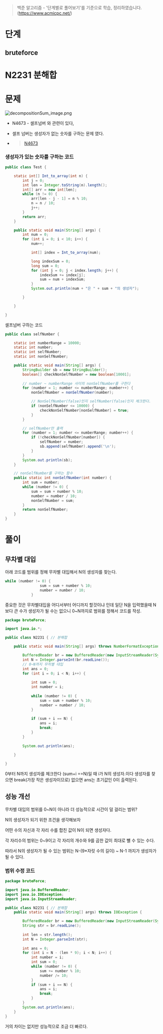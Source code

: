 > 백준 알고리즘 - '단계별로 풀어보기'를 기준으로 학습, 정리하였습니다.(https://www.acmicpc.net/)
# 단계 
## bruteforce

# N2231 분해합

# 문제
![decompositionSum_image.png](image/decompositionSum_image.png)
* N4673 - 셀프넘버 와 관련이 있다,

* 셀프 넘버는 생성자가 없는 숫자를 구하는 문제 였다.

* >[N4673](..\function\N4673.java)

### 생성자가 있는 숫자를 구하는 코드

```java
public class Test {

	static int[] Int_to_array(int n) {
		int j = 0;
		int len = Integer.toString(n).length();
		int[] arr = new int[len];
		while (n != 0) {
			arr[len - j - 1] = n % 10;
			n = n / 10;
			j++;
		}
		return arr;
	}

	public static void main(String[] args) {
		int num = 0;
		for (int i = 0; i < 10; i++) {
			num++;

			int[] index = Int_to_array(num);

			long indexSum = 0;
			long sum = 0;
			for (int j = 0; j < index.length; j++) {
				indexSum += index[j];
				sum = num + indexSum;		
			}
			System.out.println(num + "은 " + sum + "의 생성자");

		}

	}

}
```

셀프넘버 구하는 코드

```java
public class selfNumber {

	static int numberRange = 10000;
	static int number;
	static int selfNumber;
	static int nonSelfNumber;

	public static void main(String[] args) {
		StringBuilder sb = new StringBuilder();
		boolean[] checkNonSelfNumber = new boolean[10001];
		
		// number ~ numberRange 사이의 nonSelfNumber를 구한다
		for (number = 1; number <= numberRange; number++) {
			nonSelfNumber = nonSelfNumber(number);

			// NonSelfNumber(false)인지 selfNumber(false)인지 체크한다.
			if (nonSelfNumber <= 10000) {
				checkNonSelfNumber[nonSelfNumber] = true;
			}
		}

		// selfNumber만 출력		
		for (number = 1; number <= numberRange; number++) {
			if (!checkNonSelfNumber[number]) {
				selfNumber = number;
				sb.append(selfNumber).append('\n');
			}			
		}		
		System.out.println(sb);
	}

	// nonSelfNumber를 구하는 함수
	public static int nonSelfNumber(int number) {
		int sum = number;
		while (number != 0) {
			sum = sum + number % 10;
			number = number / 10;
			nonSelfNumber = sum;
		}
		return nonSelfNumber;
	}
}
```

# 풀이

## 무차별 대입

아래 코드를 범위를 정해 무차별 대입해서 N의 생성자를 찾는다.

```java
while (number != 0) {
				sum = sum + number % 10;
				number = number / 10;
			}
```

중요한 것은 무차별대입을 어디서부터 어디까지 할것이냐 인데 일단 N을 입력했을때 N보다 큰 수가 생성자가 될 수는 없으니 0~N까지로 범위를 정해서 코드를 작성.

```java
package bruteForce;

import java.io.*;

public class N2231 { // 분해합

	public static void main(String[] args) throws NumberFormatException, IOException {

		BufferedReader br = new BufferedReader(new InputStreamReader(System.in));
		int N = Integer.parseInt(br.readLine());
		// 0~N까지 무차별 대입
		int ans = 0;
		for (int i = 0; i < N; i++) {
			
			int sum = 0;
			int number = i;
			
			while (number != 0) {
				sum = sum + number % 10;
				number = number / 10;
			}
			
			if (sum + i == N) {
				ans = i;
				break;
			}			
		}
		
		System.out.println(ans);
		
	}

}
```

0부터 N까지 생성자를 체크한다 (sum+i ==N)일 때 i가 N의 생성자.이다 생성자를 찾으면 break(가장 작은 생성자이므로) 없으면 ans는 초기값인 0이 출력된다.

## 성능 개선

무차별 대입의 범위를 0~N이 아니라 더 성능적으로 시간이 덜 걸리는 범위?

N의 생성자가 되기 위한 조건을 생각해보자 

어떤 수의 자신과 각 자리 수를 합친 값이 N이 되면 생성자다. 

각 자리수의 범위는 0~9이고 각 자리의 개수와 9를 곱한 값이 최대로 뺼 수 있는 수다.

따라서 N의 생성자가 될 수 있는 범위는 N-(9*자릿 수의 길이) ~ N-1 까지가 생성자가 될 수 있다.

### 범위 수정 코드

```java
package bruteForce;

import java.io.BufferedReader;
import java.io.IOException;
import java.io.InputStreamReader;

public class N2231 { // 분해합
	public static void main(String[] args) throws IOException {

		BufferedReader br = new BufferedReader(new InputStreamReader(System.in));
		String str = br.readLine();
		
		int len = str.length();
		int N = Integer.parseInt(str);
		
		int ans = 0;
		for (int i = N - (len * 9); i < N; i++) {
			int number = i;
			int sum = 0;
			while (number != 0) {
				sum += number % 10;
				number /= 10;
			}
			if (sum + i == N) {
				ans = i;
				break;
			}
		}
		System.out.println(ans);
	}
}
```

거의 차이는 없지만 성능적으로 조금 더 빠르다.